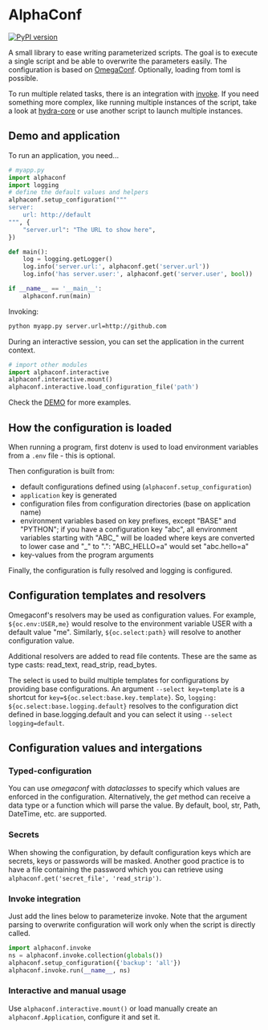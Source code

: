 # AlphaConf

[![PyPI version](https://badge.fury.io/py/alphaconf.svg)](https://pypi.org/project/alphaconf/)

A small library to ease writing parameterized scripts.
The goal is to execute a single script and be able to overwrite the parameters
easily.
The configuration is based on [OmegaConf](https://omegaconf.readthedocs.io/).
Optionally, loading from toml is possible.

To run multiple related tasks, there is an integration with
[invoke](https://www.pyinvoke.org).
If you need something more complex, like running multiple instances of the
script, take a look at [hydra-core](https://hydra.cc) or use another script
to launch multiple instances.

## Demo and application

To run an application, you need...

```python
# myapp.py
import alphaconf
import logging
# define the default values and helpers
alphaconf.setup_configuration("""
server:
    url: http://default
""", {
    "server.url": "The URL to show here",
})

def main():
    log = logging.getLogger()
    log.info('server.url:', alphaconf.get('server.url'))
    log.info('has server.user:', alphaconf.get('server.user', bool))

if __name__ == '__main__':
    alphaconf.run(main)
```

Invoking:
```bash
python myapp.py server.url=http://github.com
```

During an interactive session, you can set the application in the current
context.
```python
# import other modules
import alphaconf.interactive
alphaconf.interactive.mount()
alphaconf.interactive.load_configuration_file('path')
```

Check the [DEMO](./demo.ipynb) for more examples.

## How the configuration is loaded

When running a program, first dotenv is used to load environment variables
from a `.env` file - this is optional.

Then configuration is built from:

- default configurations defined using (`alphaconf.setup_configuration`)
- `application` key is generated
- configuration files from configuration directories (base on application name)
- environment variables based on key prefixes,
  except "BASE" and "PYTHON";
  if you have a configuration key "abc", all environment variables starting
  with "ABC_" will be loaded where keys are converted to lower case and "_"
  to ".": "ABC_HELLO=a" would set "abc.hello=a"
- key-values from the program arguments

Finally, the configuration is fully resolved and logging is configured.

## Configuration templates and resolvers

Omegaconf's resolvers may be used as configuration values.
For example, `${oc.env:USER,me}` would resolve to the environment variable
USER with a default value "me".
Similarly, `${oc.select:path}` will resolve to another configuration value.

Additional resolvers are added to read file contents.
These are the same as type casts: read_text, read_strip, read_bytes.

The select is used to build multiple templates for configurations by providing
base configurations.
An argument `--select key=template` is a shortcut for
`key=${oc.select:base.key.template}`.
So, `logging: ${oc.select:base.logging.default}` resolves to the configuration
dict defined in base.logging.default and you can select it using
`--select logging=default`.

## Configuration values and intergations

### Typed-configuration

You can use *omegaconf* with *dataclasses* to specify which values are
enforced in the configuration.
Alternatively, the *get* method can receive a data type or a function
which will parse the value.
By default, bool, str, Path, DateTime, etc. are supported.

### Secrets

When showing the configuration, by default configuration keys which are
secrets, keys or passwords will be masked.
Another good practice is to have a file containing the password which
you can retrieve using `alphaconf.get('secret_file', 'read_strip')`.

### Invoke integration

Just add the lines below to parameterize invoke.
Note that the argument parsing to overwrite configuration will work only
when the script is directly called.

```python
import alphaconf.invoke
ns = alphaconf.invoke.collection(globals())
alphaconf.setup_configuration({'backup': 'all'})
alphaconf.invoke.run(__name__, ns)
```

### Interactive and manual usage

Use `alphaconf.interactive.mount()` or load manually create an
`alphaconf.Application`, configure it and set it.
